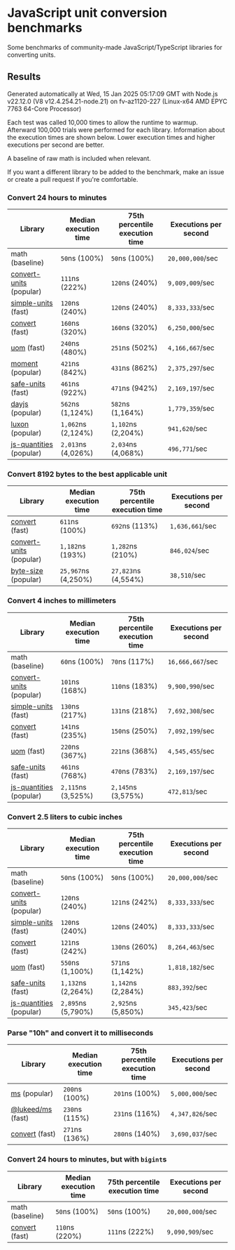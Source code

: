 # JavaScript unit conversion benchmarks

Some benchmarks of community-made JavaScript/TypeScript libraries for converting units.

## Results

<!-- beginblock(results) -->

Generated automatically at Wed, 15 Jan 2025 05:17:09 GMT with Node.js v22.12.0 (V8 v12.4.254.21-node.21) on fv-az1120-227 (Linux-x64 AMD EPYC 7763 64-Core Processor)

Each test was called 10,000 times to allow the runtime to warmup.
Afterward 100,000 trials were performed for each library.
Information about the execution times are shown below.
Lower execution times and higher executions per second are better.

A baseline of raw math is included when relevant.

If you want a different library to be added to the benchmark, make an issue or create a pull request if you're comfortable.

### Convert 24 hours to minutes

| Library                                                            | Median execution time | 75th percentile execution time | Executions per second |
| ------------------------------------------------------------------ | --------------------- | ------------------------------ | --------------------- |
| math (baseline)                                                    | `50`ns (100%)         | `50`ns (100%)                  | `20,000,000`/sec      |
| [convert-units](https://npmjs.com/package/convert-units) (popular) | `111`ns (222%)        | `120`ns (240%)                 | `9,009,009`/sec       |
| [simple-units](https://npmjs.com/package/simple-units) (fast)      | `120`ns (240%)        | `120`ns (240%)                 | `8,333,333`/sec       |
| [convert](https://npmjs.com/package/convert) (fast)                | `160`ns (320%)        | `160`ns (320%)                 | `6,250,000`/sec       |
| [uom](https://npmjs.com/package/uom) (fast)                        | `240`ns (480%)        | `251`ns (502%)                 | `4,166,667`/sec       |
| [moment](https://npmjs.com/package/moment) (popular)               | `421`ns (842%)        | `431`ns (862%)                 | `2,375,297`/sec       |
| [safe-units](https://npmjs.com/package/safe-units) (fast)          | `461`ns (922%)        | `471`ns (942%)                 | `2,169,197`/sec       |
| [dayjs](https://npmjs.com/package/dayjs) (popular)                 | `562`ns (1,124%)      | `582`ns (1,164%)               | `1,779,359`/sec       |
| [luxon](https://npmjs.com/package/luxon) (popular)                 | `1,062`ns (2,124%)    | `1,102`ns (2,204%)             | `941,620`/sec         |
| [js-quantities](https://npmjs.com/package/js-quantities) (popular) | `2,013`ns (4,026%)    | `2,034`ns (4,068%)             | `496,771`/sec         |

### Convert 8192 bytes to the best applicable unit

| Library                                                            | Median execution time | 75th percentile execution time | Executions per second |
| ------------------------------------------------------------------ | --------------------- | ------------------------------ | --------------------- |
| [convert](https://npmjs.com/package/convert) (fast)                | `611`ns (100%)        | `692`ns (113%)                 | `1,636,661`/sec       |
| [convert-units](https://npmjs.com/package/convert-units) (popular) | `1,182`ns (193%)      | `1,282`ns (210%)               | `846,024`/sec         |
| [byte-size](https://npmjs.com/package/byte-size) (popular)         | `25,967`ns (4,250%)   | `27,823`ns (4,554%)            | `38,510`/sec          |

### Convert 4 inches to millimeters

| Library                                                            | Median execution time | 75th percentile execution time | Executions per second |
| ------------------------------------------------------------------ | --------------------- | ------------------------------ | --------------------- |
| math (baseline)                                                    | `60`ns (100%)         | `70`ns (117%)                  | `16,666,667`/sec      |
| [convert-units](https://npmjs.com/package/convert-units) (popular) | `101`ns (168%)        | `110`ns (183%)                 | `9,900,990`/sec       |
| [simple-units](https://npmjs.com/package/simple-units) (fast)      | `130`ns (217%)        | `131`ns (218%)                 | `7,692,308`/sec       |
| [convert](https://npmjs.com/package/convert) (fast)                | `141`ns (235%)        | `150`ns (250%)                 | `7,092,199`/sec       |
| [uom](https://npmjs.com/package/uom) (fast)                        | `220`ns (367%)        | `221`ns (368%)                 | `4,545,455`/sec       |
| [safe-units](https://npmjs.com/package/safe-units) (fast)          | `461`ns (768%)        | `470`ns (783%)                 | `2,169,197`/sec       |
| [js-quantities](https://npmjs.com/package/js-quantities) (popular) | `2,115`ns (3,525%)    | `2,145`ns (3,575%)             | `472,813`/sec         |

### Convert 2.5 liters to cubic inches

| Library                                                            | Median execution time | 75th percentile execution time | Executions per second |
| ------------------------------------------------------------------ | --------------------- | ------------------------------ | --------------------- |
| math (baseline)                                                    | `50`ns (100%)         | `50`ns (100%)                  | `20,000,000`/sec      |
| [convert-units](https://npmjs.com/package/convert-units) (popular) | `120`ns (240%)        | `121`ns (242%)                 | `8,333,333`/sec       |
| [simple-units](https://npmjs.com/package/simple-units) (fast)      | `120`ns (240%)        | `120`ns (240%)                 | `8,333,333`/sec       |
| [convert](https://npmjs.com/package/convert) (fast)                | `121`ns (242%)        | `130`ns (260%)                 | `8,264,463`/sec       |
| [uom](https://npmjs.com/package/uom) (fast)                        | `550`ns (1,100%)      | `571`ns (1,142%)               | `1,818,182`/sec       |
| [safe-units](https://npmjs.com/package/safe-units) (fast)          | `1,132`ns (2,264%)    | `1,142`ns (2,284%)             | `883,392`/sec         |
| [js-quantities](https://npmjs.com/package/js-quantities) (popular) | `2,895`ns (5,790%)    | `2,925`ns (5,850%)             | `345,423`/sec         |

### Parse "10h" and convert it to milliseconds

| Library                                                   | Median execution time | 75th percentile execution time | Executions per second |
| --------------------------------------------------------- | --------------------- | ------------------------------ | --------------------- |
| [ms](https://npmjs.com/package/ms) (popular)              | `200`ns (100%)        | `201`ns (100%)                 | `5,000,000`/sec       |
| [@lukeed/ms](https://npmjs.com/package/@lukeed/ms) (fast) | `230`ns (115%)        | `231`ns (116%)                 | `4,347,826`/sec       |
| [convert](https://npmjs.com/package/convert) (fast)       | `271`ns (136%)        | `280`ns (140%)                 | `3,690,037`/sec       |

### Convert 24 hours to minutes, but with `bigint`s

| Library                                             | Median execution time | 75th percentile execution time | Executions per second |
| --------------------------------------------------- | --------------------- | ------------------------------ | --------------------- |
| math (baseline)                                     | `50`ns (100%)         | `50`ns (100%)                  | `20,000,000`/sec      |
| [convert](https://npmjs.com/package/convert) (fast) | `110`ns (220%)        | `111`ns (222%)                 | `9,090,909`/sec       |

<!-- endblock(results) -->

